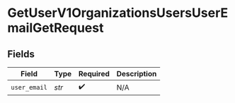 # GetUserV1OrganizationsUsersUserEmailGetRequest


## Fields

| Field              | Type               | Required           | Description        |
| ------------------ | ------------------ | ------------------ | ------------------ |
| `user_email`       | *str*              | :heavy_check_mark: | N/A                |